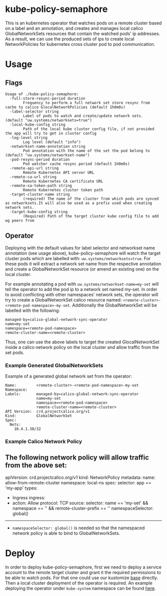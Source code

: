 # kube-policy-semaphore

This is an kubernetes operator that watches pods on a remote cluster based on
a label and an annotation, and creates and manages local calico
GlobalNetworkSets resources that contain the watched pods' ip addresses. As a
result, we can use the produced sets of ips to create local NetworkPolicies for
kubernetes cross cluster pod to pod communication.

# Usage

## Flags

```
Usage of ./kube-policy-semaphore:
  -full-store-resync-period duration
        Frequency to perform a full network set store resync from cache to calico GlocalNetworkPolicies (default 1h0m0s)
  -label-selector string
        Label of pods to watch and create/update network sets. (default "uw.systems/networksets=true")
  -local-kube-config string
        Path of the local kube cluster config file, if not provided the app will try to get in cluster config
  -log-level string
        Log level (default "info")
  -networkset-name-annotation string
        Pod annotation with the name of the set the pod belong to (default "uw.systems/networkset-name")
  -pod-resync-period duration
        Pod watcher cache resync period (default 1h0m0s)
  -remote-api-url string
        Remote Kubernetes API server URL
  -remote-ca-url string
        Remote Kubernetes CA certificate URL
  -remote-sa-token-path string
        Remote Kubernetes cluster token path
  -target-cluster-name string
        (required) The name of the cluster from which pods are synced as networksets.It will also be used as a prefix used when creating network sets.
  -target-kube-config string
        (Required) Path of the target cluster kube config file to add wg peers from
```

## Operator

  Deploying with the default values for label selector and networkset name
annotation (see usage above), kube-policy-semaphore will watch the target
cluster pods which are labelled with: `uw.systems/networksets=true`. For these
pods it will extract a network set name from the respective annotation and
create a GlobalNetworkSet resource (or amend an existing one) on the local
cluster.

  For example annotating a pod with `uw.systems/networkset-name=my-set` will
tell the operator to add the pod ip to a network set named my-set. In order to
avoid conflicting with other namespaces' network sets, the operator will try to
create a GlobalNetworkSet calico resource named:
`<remote-cluster>-<remote-pod-namespace>-my-set`. Additionally the
GlobalNetworkSet will be labelled with the following:
```
managed-by=calico-global-network-sync-operator
name=my-set
namespace=<remote-pod-namespace>
remote-cluster-name=<remote-cluster>
```

  Thus, one can use the above labels to target the created GlocalNetworkSet
inside a calico network policy on the local cluster and allow traffic from the
set pods.

### Example Generated GlobalNetworkSets

Example of a generated global network set from the operator:
```
Name:         <remote-cluster>-<remote-pod-namespace>-my-set
Namespace:
Labels:       managed-by=calico-global-network-sync-operator
              name=my-set
              namespace=<remote-pod-namespace>
              remote-cluster-name=<remote-cluster>
API Version:  crd.projectcalico.org/v1
Kind:         GlobalNetworkSet
Spec:
  Nets:
    10.4.1.38/32

```

### Example Calico Network Policy

The following network policy will allow traffic from the above set:
---
apiVersion: crd.projectcalico.org/v1
kind: NetworkPolicy
metadata:
  name: allow-from-remote-cluster
  namespace: local-ns
spec:
  selector: app == 'my-app'
  types:
  - Ingress
  ingress:
  - action: Allow
    protocol: TCP
    source:
      selector: name == 'my-set' && namespace == '<remote-pod-namespace>' && remote-cluster-prefix == '<remote-cluster>'
      namespaceSelector: global()
---

* `namespaceSelector: global()` is needed so that the namespaced network policy
is able to bind to GlobalNetworkSets.

# Deploy

In order to deploy kube-policy-semaphore, first we need to deploy a service
account to the remote target cluster and grant it the required permissions to
be able to watch pods. For that one could use our kustomize [base](./deploy/kustomize/remote/)
directly.
Then a local cluster deployment of the operator is required. An example
deploying the operator under `kube-system` namespace can be found [here](./deploy/example).
